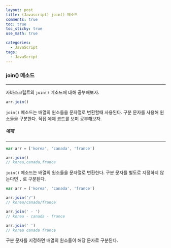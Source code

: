 ```yaml
---
layout: post
title: (Javascript) join() 메소드
comments: true
toc: true
toc_sticky: true
use_math: true

categories:
  - JavaScript
tags:
  - JavaScript
---
```




### join() 메소드

---



자바스크립트의 `join()` 메소드에 대해 공부해보자.



```javascript
arr.join()
```



`join()` 메소드는 배열의 원소들을 문자열로 변환할때 사용된다. 구분 문자를 사용해 원소들을 구분한다. 직접 예제 코드를 보며 공부해보자.



##### 예제

---



```javascript
var arr = ['korea', 'canada', 'france']

arr.join()
// korea,canada,france
```

`join()` 메소드는 배열의 원소들을 문자열로 변환한다. 구분 문자를 별도로 지정하지 않는다면 `,` 로 구분된다.



```javascript
var arr = ['korea', 'canada', 'france']

arr.join('/')
// korea/canada/france

arr.join(' - ')
// korea - canada - france

arr.join(' ')
// korea canada france
```

구분 문자를 지정하면 배열의 원소들이 해당 문자로 구분된다.

